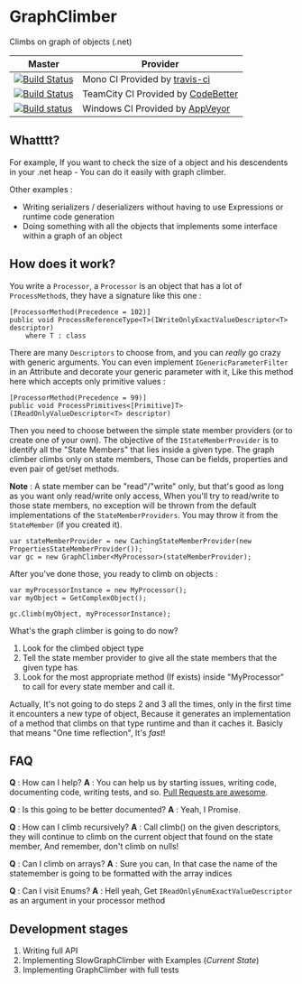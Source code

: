 # GraphClimber
Climbs on graph of objects (.net)

Master | Provider
------ | --------
[![Build Status][MonoImgMaster]][MonoLinkMaster] | Mono CI Provided by [travis-ci][]
[![Build Status][TeamCityImgMaster]][TeamCityLinkMaster] | TeamCity CI Provided by [CodeBetter][]    
[![Build status](https://img.shields.io/appveyor/ci/shanielh/graphclimber.svg)](https://ci.appveyor.com/project/shanielh/graphclimber/branch/master) | Windows CI Provided by [AppVeyor][]

[MonoImgMaster]:https://img.shields.io/travis/Code-Sharp/GraphClimber/master.svg
[MonoLinkMaster]:https://travis-ci.org/Code-Sharp/GraphClimber

[TeamCityImgMaster]:https://img.shields.io/teamcity/codebetter/GraphClimber_Dev_Build_Github.svg
[TeamCityLinkMaster]:http://teamcity.codebetter.com/project.html?projectId=GraphClimber_Dev&tab=projectOverview&guest=1


[travis-ci]:https://travis-ci.org/
[JetBrains]:http://www.jetbrains.com/
[CodeBetter]:http://codebetter.com/
[AppVeyor]:http://www.appveyor.com/

## Whatttt?

For example, If you want to check the size of a object and his descendents in your .net heap - You can do it easily with graph climber.

Other examples :
- Writing serializers / deserializers without having to use Expressions or runtime code generation
- Doing something with all the objects that implements some interface within a graph of an object

## How does it work?

You write a `Processor`, a `Processor` is an object that has a lot of `ProcessMethod`s, they have a signature like this one :

    [ProcessorMethod(Precedence = 102)]
    public void ProcessReferenceType<T>(IWriteOnlyExactValueDescriptor<T> descriptor)
        where T : class

There are many `Descriptors` to choose from, and you can _really_ go crazy with generic arguments. You can even implement `IGenericParameterFilter` in an Attribute and decorate your generic parameter with it, Like this method here which accepts only primitive values :

    [ProcessorMethod(Precedence = 99)]
    public void ProcessPrimitives<[Primitive]T>(IReadOnlyValueDescriptor<T> descriptor)

Then you need to choose between the simple state member providers (or to create one of your own). The objective of the `IStateMemberProvider` is to identify all the "State Members" that lies inside a given type. The graph climber climbs only on state members, Those can be fields, properties and even pair of get/set methods. 

__Note__ : A state member can be "read"/"write" only, but that's good as long as you want only read/write only access, When you'll try to read/write to those state members, no exception will be thrown from the default implementations of the `StateMemberProviders`. You may throw it from the `StateMember` (if you created it).

    var stateMemberProvider = new CachingStateMemberProvider(new PropertiesStateMemberProvider());
    var gc = new GraphClimber<MyProcessor>(stateMemberProvider);

After you've done those, you ready to climb on objects : 

    var myProcessorInstance = new MyProcessor();
    var myObject = GetComplexObject();
    
    gc.Climb(myObject, myProcessorInstance);
    
What's the graph climber is going to do now? 
 
1. Look for the climbed object type
2. Tell the state member provider to give all the state members that the given type has
3. Look for the most appropriate method (If exists) inside "MyProcessor" to call for every state member and call it.

Actually, It's not going to do steps 2 and 3 all the times, only in the first time it encounters a new type of object, Because it generates an implementation of a method that climbs on that type runtime and than it caches it. Basicly that means "One time reflection", It's _fast_!

## FAQ

__Q__ : How can I help?
__A__ : You can help us by starting issues, writing code, documenting code, writing tests, and so. [Pull Requests are awesome](https://help.github.com/articles/creating-a-pull-request/).


__Q__ : Is this going to be better documented?
__A__ : Yeah, I Promise.


__Q__ : How can I climb recursively?
__A__ : Call climb() on the given descriptors, they will continue to climb on the current object that found on the state member, And remember, don't climb on nulls!


__Q__ : Can I climb on arrays?
__A__ : Sure you can, In that case the name of the statemember is going to be formatted with the array indices


__Q__ : Can I visit Enums?
__A__ : Hell yeah, Get `IReadOnlyEnumExactValueDescriptor` as an argument in your processor method

## Development stages

1. Writing full API
2. Implementing SlowGraphClimber with Examples (_Current State_)
3. Implementing GraphClimber with full tests

